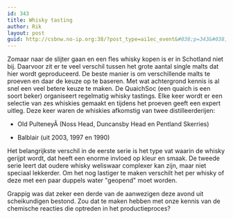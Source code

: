 ```yaml
---
id: 343
title: Whisky tasting
author: Rik
layout: post
guid: http://csbnw.no-ip.org:38/?post_type=ai1ec_event&#038;p=343&#038;instance_id=
---
```

Zomaar naar de slijter gaan en een fles whisky kopen is er in Schotland niet bij. Daarvoor zit er te veel verschil tussen het grote aantal single malts dat hier wordt geproduceerd. De beste manier is om verschillende malts te proeven en daar de keuze op te baseren. Met wat achtergrond kennis is al snel een veel betere keuze te maken. De QuaichSoc (een quaich is een soort beker) organiseert regelmatig whisky tastings. Elke keer wordt er een selectie van zes whiskies gemaakt en tijdens het proeven geeft een expert uitleg. Deze keer waren de whiskies afkomstig van twee distilleerderijen:

  * Old PulteneyÂ (Noss Head, Duncansby Head en Pentland Skerries)

  * Balblair (uit 2003, 1997 en 1990)

Het belangrijkste verschil in de eerste serie is het type vat waarin de whisky gerijpt wordt, dat heeft een enorme invloed op kleur en smaak. De tweede serie leert dat oudere whisky weliswaar complexer kan zijn, maar niet speciaal lekkerder. Om het nog lastiger te maken verschilt het per whisky of deze met een paar duppels water "geopend" moet worden.

Grappig was dat zeker een derde van de aanwezigen deze avond uit scheikundigen bestond. Zou dat te maken hebben met onze kennis van de chemische reacties die optreden in het productieproces?